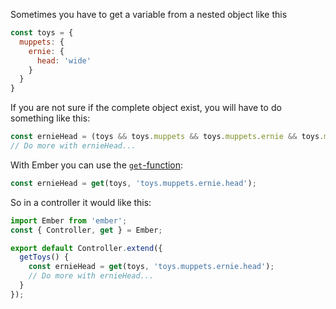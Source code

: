 Sometimes you have to get a variable from a nested object like this

```js
const toys = {
  muppets: {
    ernie: {
      head: 'wide'
    }
  }
}
```

If you are not sure if the complete object exist, you will have to do something like this:

```js
const ernieHead = (toys && toys.muppets && toys.muppets.ernie && toys.muppets.ernie.head) ? toys.muppets.ernie.head : undefined;
// Do more with ernieHead...
```

With Ember you can use the [`get`-function](http://emberjs.com/api/#method_get):

```js
const ernieHead = get(toys, 'toys.muppets.ernie.head');
```

So in a controller it would like this:

```js
import Ember from 'ember';
const { Controller, get } = Ember;

export default Controller.extend({
  getToys() {
    const ernieHead = get(toys, 'toys.muppets.ernie.head');
    // Do more with ernieHead...
  }
});
```
